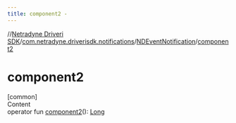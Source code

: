 ```yaml
---
title: component2 -
---
```

//[Netradyne Driveri SDK](../../index.md)/[com.netradyne.driverisdk.notifications](../index.md)/[NDEventNotification](index.md)/[component2](component2.md)



# component2  
[common]  
Content  
operator fun [component2](component2.md)(): [Long](https://kotlinlang.org/api/latest/jvm/stdlib/kotlin/-long/index.html)  



